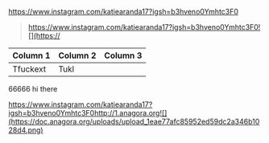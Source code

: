 https://www.instagram.com/katiearanda17?igsh=b3hveno0Ymhtc3F0
> https://www.instagram.com/katiearanda17?igsh=b3hveno0Ymhtc3F0![](https://

| Column 1 | Column 2 | Column 3 |
| -------- | -------- | -------- |
| Tfuckext     | Tukl
66666
hi there 

https://www.instagram.com/katiearanda17?igsh=b3hveno0Ymhtc3F0http://1.anagora.org![](https://doc.anagora.org/uploads/upload_1eae77afc85952ed59dc2a346b1028d4.png)
